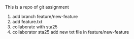 This is a repo of git assignment

1. add branch feature/new-feature
2. add feature.txt
3. collaborate with sta25
4. collaborator sta25 add new txt file in feature/new-feature

